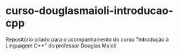 # curso-douglasmaioli-introducao-cpp
Repositório criado para o acompanhamento do curso "Introdução à Linguagem C++" do professor Douglas Maioli.

